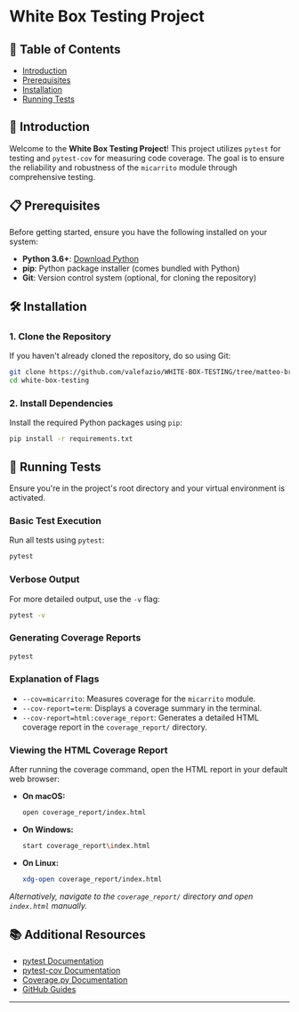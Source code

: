 
# White Box Testing Project

## 📝 Table of Contents

- [Introduction](#introduction)
- [Prerequisites](#prerequisites)
- [Installation](#installation)
- [Running Tests](#running-tests)

## 🚀 Introduction

Welcome to the **White Box Testing Project**! This project utilizes `pytest` for testing and `pytest-cov` for measuring code coverage. The goal is to ensure the reliability and robustness of the `micarrito` module through comprehensive testing.

## 📋 Prerequisites

Before getting started, ensure you have the following installed on your system:

- **Python 3.6+**: [Download Python](https://www.python.org/downloads/)
- **pip**: Python package installer (comes bundled with Python)
- **Git**: Version control system (optional, for cloning the repository)

## 🛠 Installation

### 1. **Clone the Repository**

If you haven't already cloned the repository, do so using Git:

```bash
git clone https://github.com/valefazio/WHITE-BOX-TESTING/tree/matteo-branch
cd white-box-testing
```



### 2. **Install Dependencies**

Install the required Python packages using `pip`:

```bash
pip install -r requirements.txt
```


## 🧪 Running Tests

Ensure you're in the project's root directory and your virtual environment is activated.

### **Basic Test Execution**

Run all tests using `pytest`:

```bash
pytest
```

### **Verbose Output**

For more detailed output, use the `-v` flag:

```bash
pytest -v
```


### **Generating Coverage Reports**


```bash
pytest
```

### **Explanation of Flags**

- `--cov=micarrito`: Measures coverage for the `micarrito` module.
- `--cov-report=term`: Displays a coverage summary in the terminal.
- `--cov-report=html:coverage_report`: Generates a detailed HTML coverage report in the `coverage_report/` directory.

### **Viewing the HTML Coverage Report**

After running the coverage command, open the HTML report in your default web browser:

- **On macOS:**

  ```bash
  open coverage_report/index.html
  ```

- **On Windows:**

  ```bash
  start coverage_report\index.html
  ```

- **On Linux:**

  ```bash
  xdg-open coverage_report/index.html
  ```

*Alternatively, navigate to the `coverage_report/` directory and open `index.html` manually.*



## 📚 Additional Resources

- [pytest Documentation](https://docs.pytest.org/en/stable/)
- [pytest-cov Documentation](https://pytest-cov.readthedocs.io/en/latest/)
- [Coverage.py Documentation](https://coverage.readthedocs.io/en/coverage-5.5/)
- [GitHub Guides](https://guides.github.com/)

---

